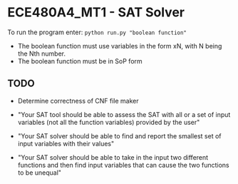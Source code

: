 # ECE480A4_MT1 - SAT Solver
To run the program enter:
`python run.py "boolean function"`
- The boolean function must use variables in the form xN, with N being the Nth number.
- The boolean function must be in SoP form
## TODO
- Determine correctness of CNF file maker

- "Your SAT tool should be able to assess the SAT with all or a set of input variables (not all the function variables) provided by the user"

- "Your SAT solver should be able to find and report the smallest set of input variables with their values"

- "Your SAT solver should be able to take in the input two different functions and then find input variables that can cause the two functions to be unequal"

